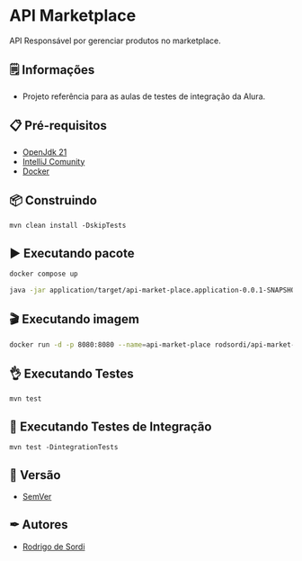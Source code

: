 # API Marketplace

API Responsável por gerenciar produtos no marketplace.

## 🗒️ Informações

- Projeto referência para as aulas de testes de integração da Alura.

## 📋 Pré-requisitos

- [OpenJdk 21](https://download.java.net/java/GA/jdk21.0.2/f2283984656d49d69e91c558476027ac/13/GPL/openjdk-21.0.2_linux-x64_bin.tar.gz)
- [IntelliJ Comunity](https://www.jetbrains.com/idea/download/?section=linux)
- [Docker](https://www.docker.com/get-started/)

## 📦 Construindo

```mvn clean install -DskipTests```

## ▶️ Executando pacote

``` sh
docker compose up
```

``` sh
java -jar application/target/api-market-place.application-0.0.1-SNAPSHOT.jar
```

## 🎬 Executando imagem

``` sh
docker run -d -p 8080:8080 --name=api-market-place rodsordi/api-market-place:master
```

## 👌 Executando Testes

```mvn test```

## 🍿 Executando Testes de Integração

```mvn test -DintegrationTests```

## 📌 Versão

- [SemVer](https://semver.org/lang/pt-BR/)

## ✒ Autores

- [Rodrigo de Sordi](https://github.com/rodsordi)
